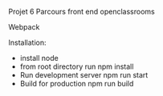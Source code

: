 Projet 6 Parcours front end openclassrooms

Webpack

Installation:

- install node
- from root directory run npm install
- Run development server npm run start
- Build for production npm run build
